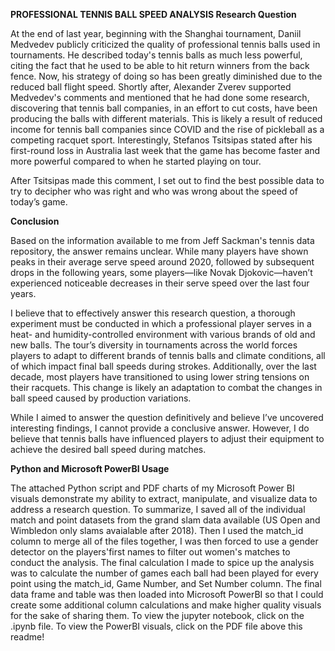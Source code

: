 **PROFESSIONAL TENNIS BALL SPEED ANALYSIS Research Question**

At the end of last year, beginning with the Shanghai tournament, Daniil Medvedev publicly criticized the quality of professional tennis balls used in tournaments. He described today's tennis balls as much less powerful, citing the fact that he used to be able to hit return winners from the back fence. Now, his strategy of doing so has been greatly diminished due to the reduced ball flight speed. Shortly after, Alexander Zverev supported Medvedev's comments and mentioned that he had done some research, discovering that tennis ball companies, in an effort to cut costs, have been producing the balls with different materials. This is likely a result of reduced income for tennis ball companies since COVID and the rise of pickleball as a competing racquet sport. Interestingly, Stefanos Tsitsipas stated after his first-round loss in Australia last week that the game has become faster and more powerful compared to when he started playing on tour.

After Tsitsipas made this comment, I set out to find the best possible data to try to decipher who was right and who was wrong about the speed of today’s game.

**Conclusion**

Based on the information available to me from Jeff Sackman's tennis data repository, the answer remains unclear. While many players have shown peaks in their average serve speed around 2020, followed by subsequent drops in the following years, some players—like Novak Djokovic—haven’t experienced noticeable decreases in their serve speed over the last four years.

I believe that to effectively answer this research question, a thorough experiment must be conducted in which a professional player serves in a heat- and humidity-controlled environment with various brands of old and new balls. The tour’s diversity in tournaments across the world forces players to adapt to different brands of tennis balls and climate conditions, all of which impact final ball speeds during strokes. Additionally, over the last decade, most players have transitioned to using lower string tensions on their racquets. This change is likely an adaptation to combat the changes in ball speed caused by production variations.

While I aimed to answer the question definitively and believe I’ve uncovered interesting findings, I cannot provide a conclusive answer. However, I do believe that tennis balls have influenced players to adjust their equipment to achieve the desired ball speed during matches.

**Python and Microsoft PowerBI Usage**

The attached Python script and PDF charts of my Microsoft Power BI visuals demonstrate my ability to extract, manipulate, and visualize data to address a research question. To summarize, I saved all of the individual match and point datasets from the grand slam data available (US Open and Wimbledon only slams avaialable after 2018). Then I used the match_id column to merge all of the files together, I was then forced to use a gender detector on the players'first names to filter out women's matches to conduct the analysis. The final calculation I made to spice up the analysis was to calculate the number of games each ball had been played for every point using the match_id, Game Number, and Set Number column. The final data frame and table was then loaded into Microsoft PowerBI so that I could create some additional column calculations and make higher quality visuals for the sake of sharing them. To view the jupyter notebook, click on the .ipynb file. To view the PowerBI visuals, click on the PDF file above this readme!
